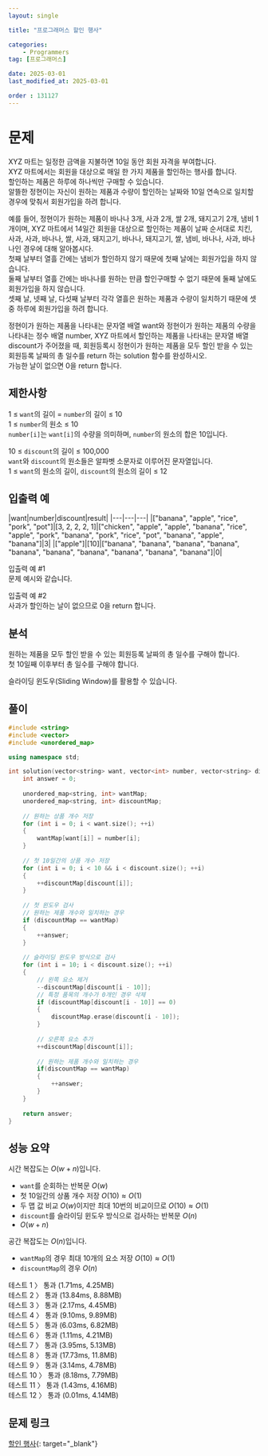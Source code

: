 ```yaml
---
layout: single

title: "프로그래머스 할인 행사"

categories:
    - Programmers
tag: [프로그래머스]

date: 2025-03-01
last_modified_at: 2025-03-01

order : 131127
---
```


# 문제

XYZ 마트는 일정한 금액을 지불하면 10일 동안 회원 자격을 부여합니다.  
XYZ 마트에서는 회원을 대상으로 매일 한 가지 제품을 할인하는 행사를 합니다.  
할인하는 제품은 하루에 하나씩만 구매할 수 있습니다.  
알뜰한 정현이는 자신이 원하는 제품과 수량이 할인하는 날짜와 10일 연속으로 일치할 경우에 맞춰서 회원가입을 하려 합니다.

예를 들어, 정현이가 원하는 제품이 바나나 3개, 사과 2개, 쌀 2개, 돼지고기 2개, 냄비 1개이며, XYZ 마트에서 14일간 회원을 대상으로 할인하는 제품이 날짜 순서대로 치킨, 사과, 사과, 바나나, 쌀, 사과, 돼지고기, 바나나, 돼지고기, 쌀, 냄비, 바나나, 사과, 바나나인 경우에 대해 알아봅시다.  
첫째 날부터 열흘 간에는 냄비가 할인하지 않기 때문에 첫째 날에는 회원가입을 하지 않습니다.  
둘째 날부터 열흘 간에는 바나나를 원하는 만큼 할인구매할 수 없기 때문에 둘째 날에도 회원가입을 하지 않습니다.  
셋째 날, 넷째 날, 다섯째 날부터 각각 열흘은 원하는 제품과 수량이 일치하기 때문에 셋 중 하루에 회원가입을 하려 합니다.

정현이가 원하는 제품을 나타내는 문자열 배열 want와 정현이가 원하는 제품의 수량을 나타내는 정수 배열 number, XYZ 마트에서 할인하는 제품을 나타내는 문자열 배열 discount가 주어졌을 때, 회원등록시 정현이가 원하는 제품을 모두 할인 받을 수 있는 회원등록 날짜의 총 일수를 return 하는 solution 함수를 완성하시오.  
가능한 날이 없으면 0을 return 합니다.

## 제한사항

1 ≤ `want`의 길이 = `number`의 길이 ≤ 10  
1 ≤ `number`의 원소 ≤ 10  
`number[i]`는 `want[i]`의 수량을 의미하며, `number`의 원소의 합은 10입니다.

10 ≤ `discount`의 길이 ≤ 100,000  
`want`와 `discount`의 원소들은 알파벳 소문자로 이루어진 문자열입니다.  
1 ≤ `want`의 원소의 길이, `discount`의 원소의 길이 ≤ 12

## 입출력 예

|want|number|discount|result|
|---|---|---|
|["banana", "apple", "rice", "pork", "pot"]|[3, 2, 2, 2, 1]|["chicken", "apple", "apple", "banana", "rice", "apple", "pork", "banana", "pork", "rice", "pot", "banana", "apple", "banana"]|3|
|["apple"]|[10]|["banana", "banana", "banana", "banana", "banana", "banana", "banana", "banana", "banana", "banana"]|0|

입출력 예 #1  
문제 예시와 같습니다.

입출력 예 #2  
사과가 할인하는 날이 없으므로 0을 return 합니다.

## 분석

원하는 제품을 모두 할인 받을 수 있는 회원등록 날짜의 총 일수를 구해야 합니다.  
첫 10일째 이후부터 총 일수를 구해야 합니다.

슬라이딩 윈도우(Sliding Window)를 활용할 수 있습니다.

## 풀이

```cpp
#include <string>
#include <vector>
#include <unordered_map>

using namespace std;

int solution(vector<string> want, vector<int> number, vector<string> discount) {
    int answer = 0;
    
    unordered_map<string, int> wantMap;
    unordered_map<string, int> discountMap;
    
    // 원하는 상품 개수 저장
    for (int i = 0; i < want.size(); ++i)
    {
        wantMap[want[i]] = number[i];
    }
    
    // 첫 10일간의 상품 개수 저장
    for (int i = 0; i < 10 && i < discount.size(); ++i)
    {
        ++discountMap[discount[i]];
    }
    
    // 첫 윈도우 검사
    // 원하는 제품 개수와 일치하는 경우
    if (discountMap == wantMap)
    {
        ++answer;
    }
    
    // 슬라이딩 윈도우 방식으로 검사
    for (int i = 10; i < discount.size(); ++i)
    {   
        // 왼쪽 요소 제거     
        --discountMap[discount[i - 10]];
        // 특정 품목의 개수가 0개인 경우 삭제
        if (discountMap[discount[i - 10]] == 0)
        {
            discountMap.erase(discount[i - 10]);
        }
        
        // 오른쪽 요소 추가
        ++discountMap[discount[i]];
        
        // 원하는 제품 개수와 일치하는 경우
        if(discountMap == wantMap)
        {
            ++answer;
        }
    }
    
    return answer;
}
```

## 성능 요약

시간 복잡도는 $O(w + n)$입니다.

- `want`를 순회하는 반복문 $O(w)$
- 첫 10일간의 상품 개수 저장 $O(10) \approx O(1)$
- 두 맵 값 비교 $O(w)$이지만 최대 10번의 비교이므로 $O(10) \approx O(1)$
- `discount`를 슬라이딩 윈도우 방식으로 검사하는 반복문 $O(n)$
- $O(w + n)$

공간 복잡도는 $O(n)$입니다.

- `wantMap`의 경우 최대 10개의 요소 저장 $O(10) \approx O(1)$
- `discountMap`의 경우 $O(n)$

테스트 1 〉 통과 (1.71ms, 4.25MB)  
테스트 2 〉 통과 (13.84ms, 8.88MB)  
테스트 3 〉 통과 (2.17ms, 4.45MB)  
테스트 4 〉 통과 (9.10ms, 9.89MB)  
테스트 5 〉 통과 (6.03ms, 6.82MB)  
테스트 6 〉 통과 (1.11ms, 4.21MB)  
테스트 7 〉 통과 (3.95ms, 5.13MB)  
테스트 8 〉 통과 (17.73ms, 11.8MB)  
테스트 9 〉 통과 (3.14ms, 4.78MB)  
테스트 10 〉 통과 (8.18ms, 7.79MB)  
테스트 11 〉 통과 (1.43ms, 4.16MB)  
테스트 12 〉 통과 (0.01ms, 4.14MB)  

## 문제 링크

[할인 행사](https://school.programmers.co.kr/learn/courses/30/lessons/131127){: target="_blank"}